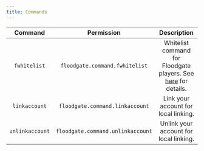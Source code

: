 ```yaml
---
title: Commands
---
```


| Command | Permission | Description |
|:---:|:---:|:---:|
| `fwhitelist` | `floodgate.command.fwhitelist` | Whitelist command for Floodgate players. See [here](/floodgate/features/#whitelist-command) for details. |
| `linkaccount` | `floodgate.command.linkaccount` | Link your account for local linking. |
| `unlinkaccount` | `floodgate.command.unlinkaccount` | Unlink your account for local linking. |
